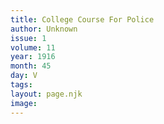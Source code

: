 ```yaml
---
title: College Course For Police
author: Unknown
issue: 1
volume: 11
year: 1916
month: 45
day: V
tags:
layout: page.njk
image:
---
```

